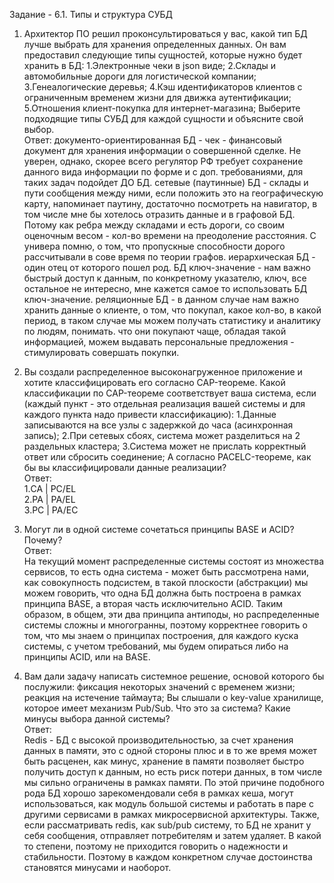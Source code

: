 Задание - 6.1. Типы и структура СУБД

  1. Архитектор ПО решил проконсультироваться у вас, какой тип БД лучше выбрать для хранения определенных данных. Он вам предоставил следующие типы сущностей, которые нужно будет хранить в БД: 1.Электронные чеки в json виде; 2.Склады и автомобильные дороги для логистической компании; 3.Генеалогические деревья; 4.Кэш идентификаторов клиентов с ограниченным временем жизни для движка аутентификации; 5.Отношения клиент-покупка для интернет-магазина; Выберите подходящие типы СУБД для каждой сущности и объясните свой выбор.  
Ответ:
  документо-ориентированная БД - чек - финансовый документ для хранения информации о совершенной сделке. Не уверен, однако, скорее всего регулятор РФ требует сохранение данного вида информации по форме и с доп. требованиями, для таких задач подойдет ДО БД.
сетевые (паутинные) БД - склады и пути сообщения между ними, если положить это на географическую карту, напоминает паутину, достаточно посмотреть на навигатор, в том числе мне бы хотелось отразить данные и в графовой БД. Потому как ребра между складами и есть дороги, со своим оценочным весом - кол-во времени на преодоление расстояния. С универа помню, о том, что пропускные способности дорого рассчитывали в сове время по теории графов.
иерархическая БД - один отец от которого пошел род.
БД ключ-значение - нам важно быстрый доступ к данным, по конкретному указателю, ключ, все остальное не интересно, мне кажется самое то использовать БД ключ-значение.
реляционные БД - в данном случае нам важно хранить данные о клиенте, о том, что покупал, какое кол-во, в какой период, в таком случае мы можем получать статистику и аналитику по людям, понимать. что они покупают чаще, обладая такой информацией, можем выдавать персональные предложения - стимулировать совершать покупки.  
  2. Вы создали распределенное высоконагруженное приложение и хотите классифицировать его согласно CAP-теореме. Какой классификации по CAP-теореме соответствует ваша система, если (каждый пункт - это отдельная реализация вашей системы и для каждого пункта надо привести классификацию): 1.Данные записываются на все узлы с задержкой до часа (асинхронная запись); 2.При сетевых сбоях, система может разделиться на 2 раздельных кластера; 3.Система может не прислать корректный ответ или сбросить соединение; А согласно PACELC-теореме, как бы вы классифицировали данные реализации?   
  Ответ:  
  1.CA | PC/EL  
  2.PA | PA/EL  
  3.PC | PA/EC   

  3. Могут ли в одной системе сочетаться принципы BASE и ACID? Почему?  
Ответ:   
  На текущий момент распределенные системы состоят из множества сервисов, то есть одна система - может быть рассмотрена нами, как совокупность подсистем, в такой плоскости (абстракции) мы можем говорить, что одна БД должна быть построена в рамках принципа BASE, а вторая часть исключительно ACID. Таким образом, в общем, эти два принципа антиподы, но распределенные системы сложны и многогранны, поэтому корректнее говорить о том, что мы знаем о принципах построения, для каждого куска системы, с учетом требований, мы будем опираться либо на принципы ACID, или на BASE.  

  4. Вам дали задачу написать системное решение, основой которого бы послужили: фиксация некоторых значений с временем жизни; реакция на истечение таймаута; Вы слышали о key-value хранилище, которое имеет механизм Pub/Sub. Что это за система? Какие минусы выбора данной системы?  
Ответ:  
  Redis - БД с высокой производительностью, за счет хранения данных в памяти, это с одной стороны плюс и в то же время может быть расценен, как минус, хранение в памяти позволяет быстро получить доступ к данным, но есть риск потери данных, в том числе мы сильно ограничены в рамках памяти. По этой причине подобного рода БД хорошо зарекомендовали себя в рамках кеша, могут использоваться, как модуль большой системы и работать в паре с другими сервисами в рамках микросервисной архитектуры. Также, если рассматривать redis, как sub/pub систему, то БД не хранит у себя сообщения, отправляет потребителям и затем удаляет. В какой то степени, поэтому не приходится говорить о надежности и стабильности. Поэтому в каждом конкретном случае достоинства становятся минусами и наоборот.
